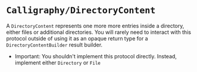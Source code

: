 # ``Calligraphy/DirectoryContent``

A `DirectoryContent` represents one more more entries inside a directory, either files or additional directories.
You will rarely need to interact with this protocol outside of using it as an opaque return type for a ``DirectoryContentBuilder`` result builder.

- Important: You shouldn't implement this protocol directly. Instead, implement either ``Directory`` or ``File``
